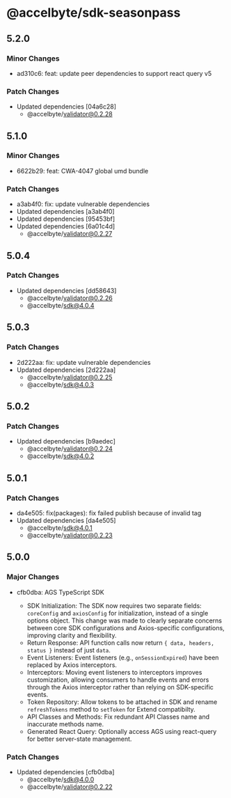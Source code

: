 # @accelbyte/sdk-seasonpass

## 5.2.0

### Minor Changes

- ad310c6: feat: update peer dependencies to support react query v5

### Patch Changes

- Updated dependencies [04a6c28]
  - @accelbyte/validator@0.2.28

## 5.1.0

### Minor Changes

- 6622b29: feat: CWA-4047 global umd bundle

### Patch Changes

- a3ab4f0: fix: update vulnerable dependencies
- Updated dependencies [a3ab4f0]
- Updated dependencies [95453bf]
- Updated dependencies [6a01c4d]
  - @accelbyte/validator@0.2.27

## 5.0.4

### Patch Changes

- Updated dependencies [dd58643]
  - @accelbyte/validator@0.2.26
  - @accelbyte/sdk@4.0.4

## 5.0.3

### Patch Changes

- 2d222aa: fix: update vulnerable dependencies
- Updated dependencies [2d222aa]
  - @accelbyte/validator@0.2.25
  - @accelbyte/sdk@4.0.3

## 5.0.2

### Patch Changes

- Updated dependencies [b9aedec]
  - @accelbyte/validator@0.2.24
  - @accelbyte/sdk@4.0.2

## 5.0.1

### Patch Changes

- da4e505: fix(packages): fix failed publish because of invalid tag
- Updated dependencies [da4e505]
  - @accelbyte/sdk@4.0.1
  - @accelbyte/validator@0.2.23

## 5.0.0

### Major Changes

- cfb0dba: AGS TypeScript SDK

  - SDK Initialization: The SDK now requires two separate fields: `coreConfig` and `axiosConfig` for initialization, instead of a single options object. This change was made to clearly separate concerns between core SDK configurations and Axios-specific configurations, improving clarity and flexibility.
  - Return Response: API function calls now return `{ data, headers, status }` instead of just `data`.
  - Event Listeners: Event listeners (e.g., `onSessionExpired`) have been replaced by Axios interceptors.
  - Interceptors: Moving event listeners to interceptors improves customization, allowing consumers to handle events and errors through the Axios interceptor rather than relying on SDK-specific events.
  - Token Repository: Allow tokens to be attached in SDK and rename `refreshTokens` method to `setToken` for Extend compatibilty.
  - API Classes and Methods: Fix redundant API Classes name and inaccurate methods name.
  - Generated React Query: Optionally access AGS using react-query for better server-state management.

### Patch Changes

- Updated dependencies [cfb0dba]
  - @accelbyte/sdk@4.0.0
  - @accelbyte/validator@0.2.22
